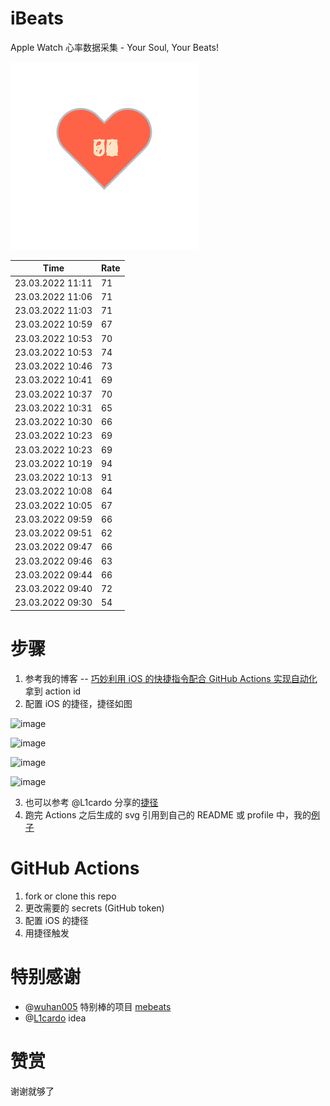 # iBeats
Apple Watch 心率数据采集 - Your Soul, Your Beats!

![](./files/heart.svg)

<!--START_SECTION:my_heart_rate-->
| Time | Rate | 
 | ---- | ---- | 
| 23.03.2022 11:11 | 71 |
| 23.03.2022 11:06 | 71 |
| 23.03.2022 11:03 | 71 |
| 23.03.2022 10:59 | 67 |
| 23.03.2022 10:53 | 70 |
| 23.03.2022 10:53 | 74 |
| 23.03.2022 10:46 | 73 |
| 23.03.2022 10:41 | 69 |
| 23.03.2022 10:37 | 70 |
| 23.03.2022 10:31 | 65 |
| 23.03.2022 10:30 | 66 |
| 23.03.2022 10:23 | 69 |
| 23.03.2022 10:23 | 69 |
| 23.03.2022 10:19 | 94 |
| 23.03.2022 10:13 | 91 |
| 23.03.2022 10:08 | 64 |
| 23.03.2022 10:05 | 67 |
| 23.03.2022 09:59 | 66 |
| 23.03.2022 09:51 | 62 |
| 23.03.2022 09:47 | 66 |
| 23.03.2022 09:46 | 63 |
| 23.03.2022 09:44 | 66 |
| 23.03.2022 09:40 | 72 |
| 23.03.2022 09:30 | 54 |

<!--END_SECTION:my_heart_rate-->

# 步骤
1. 参考我的博客 -- [巧妙利用 iOS 的快捷指令配合 GitHub Actions 实现自动化](https://github.com/yihong0618/gitblog/issues/198) 拿到 action id
2. 配置 iOS 的捷径，捷径如图

![image](https://user-images.githubusercontent.com/15976103/122154218-0db0b480-ce97-11eb-93bb-5aec07c558dc.png)

![image](https://user-images.githubusercontent.com/15976103/122154236-186b4980-ce97-11eb-8e4b-70551a0391ae.png)

![image](https://user-images.githubusercontent.com/15976103/122154268-2d47dd00-ce97-11eb-902e-3acf292265a9.png)

![image](https://user-images.githubusercontent.com/15976103/122174055-fa144680-ceb4-11eb-9be2-3eb83cd516f7.png)

3. 也可以参考 @L1cardo 分享的[捷径](https://www.icloud.com/shortcuts/6ab6047b459c41ad822ad6b94b1c03d4)
4. 跑完 Actions 之后生成的 svg 引用到自己的 README 或 profile 中，我的[例子](https://github.com/yihong0618) 

# GitHub Actions

1. fork or clone this repo
2. 更改需要的 secrets (GitHub token)
3. 配置 iOS 的捷径
4. 用捷径触发

# 特别感谢
- @[wuhan005](https://github.com/wuhan005) 特别棒的项目 [mebeats](https://github.com/wuhan005/mebeats)
- @[L1cardo](https://github.com/L1cardo) idea

# 赞赏
谢谢就够了
